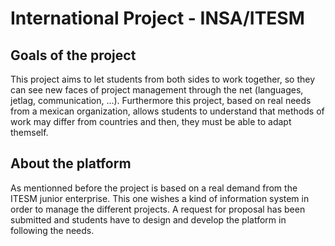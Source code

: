 # International Project - INSA/ITESM

## Goals of the project

This project aims to let students from both sides to work together, so they can see new faces of project management through the net (languages, jetlag, communication, ...). Furthermore this project, based on real needs from a mexican organization, allows students to understand that methods of work may differ from countries and then, they must be able to adapt themself.

## About the platform

As mentionned before the project is based on a real demand from the ITESM junior enterprise. This one wishes a kind of information system in order to manage the different projects. A request for proposal has been submitted and students have to design and develop the platform in following the needs.

